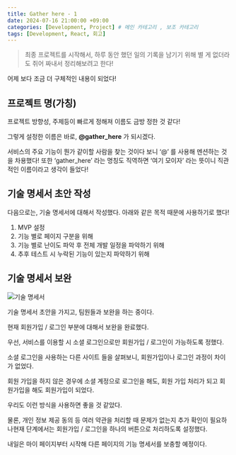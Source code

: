 ```yaml
---
title: Gather here - 1
date: 2024-07-16 21:00:00 +09:00
categories: [Development, Project] # 메인 카테고리 , 보조 카테고리
tags: [Development, React, 회고]
---
```


> 최종 프로젝트를 시작해서, 하루 동안 했던 일의 기록을 남기기 위해 별 게 없더라도 쥐어 짜내서 정리해보려고 한다!

어제 보다 조금 더 구체적인 내용이 되었다!

## 프로젝트 명(가칭)

프로젝트 방향성, 주제등이 빠르게 정해져 이름도 금방 정한 것 같다!

그렇게 설정한 이름은 바로, **@gather_here** 가 되시겠다.

서비스의 주요 기능이 뭔가 같이할 사람을 찾는 것이다 보니 ‘@’ 를 사용해 멘션하는 것을 차용했다!
또한 ‘gather_here’ 라는 명칭도 직역하면 ‘여기 모이자’ 라는 뜻이니 직관적인 이름이라고 생각이 들었다!

## 기술 명세서 초안 작성

다음으로는, 기술 명세서에 대해서 작성했다.
아래와 같은 목적 때문에 사용하기로 했다!

1. MVP 설정
2. 기능 별로 페이지 구분을 위해
3. 기능 별로 난이도 파악 후 전체 개발 일정을 파악하기 위해
4. 추후 테스트 시 누락된 기능이 있는지 파악하기 위해

## 기술 명세서 보완

![기술 명세서](../assets/img/posts/2024-07-16-gather_here-1-1.png)

기술 명세서 초안을 가지고, 팀원들과 보완을 하는 중이다.

현재 회원가입 / 로그인 부분에 대해서 보완을 완료했다.

우선, 서비스를 이용할 시 소셜 로그인으로만 회원가입 / 로그인이 가능하도록 정했다.

소셜 로그인을 사용하는 다른 사이트 들을 살펴보니, 회원가입이나 로그인 과정이 차이가 없었다.

회원 가입을 하지 않은 경우에 소셜 계정으로 로그인을 해도, 회원 가입 처리가 되고 회원가입을 해도 회원가입이 되었다.

우리도 이런 방식을 사용하면 좋을 것 같았다.

물론, 개인 정보 제공 동의 등 여러 약관을 처리할 때 문제가 없는지 추가 확인이 필요하나현재 단계에서는 회원가입 / 로그인을 하나의 버튼으로 처리하도록 설정했다.

내일은 마이 페이지부터 시작해 다른 페이지의 기능 명세서를 보충할 예정이다.
